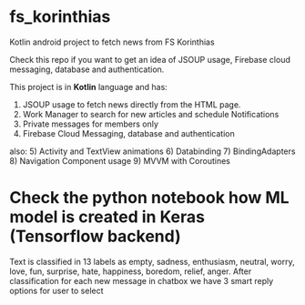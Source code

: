 # fs_korinthias
Kotlin android project to fetch news from FS Korinthias

Check this repo if you want to get an idea of JSOUP usage, Firebase cloud messaging, database and authentication.

This project is in __Kotlin__ language and has:

1) JSOUP usage to fetch news directly from the HTML page.
2) Work Manager to search for new articles and schedule Notifications
3) Private messages for members only
4) Firebase Cloud Messaging, database and authentication

also:
5) Activity and TextView animations
6) Databinding
7) BindingAdapters
8) Navigation Component usage
9) MVVM with Coroutines

# Check the python notebook how ML model is created in Keras (Tensorflow backend)
Text is classified in 13 labels as empty, sadness, enthusiasm, neutral, worry, love, fun, surprise, hate, happiness, boredom, relief, anger. After classification for each new message in chatbox we have 3 smart reply options for user to select

